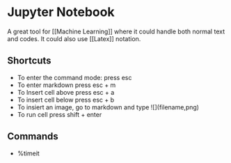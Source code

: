 # Jupyter Notebook
A great tool for [[Machine Learning]] where it could handle both normal text and codes. It could also use [[Latex]] notation. 

## Shortcuts
- To enter the command mode: press esc
- To enter markdown press esc + m
- To Insert cell above press esc + a
- To insert cell below press esc + b
- To insiert an image, go to markdown and type \!\[](filename,png)
- To run cell press shift + enter


## Commands
- %timeit


